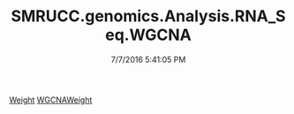 ﻿---
title: SMRUCC.genomics.Analysis.RNA_Seq.WGCNA
date: 7/7/2016 5:41:05 PM
---

[Weight](T-SMRUCC.genomics.Analysis.RNA_Seq.WGCNA.Weight.html)
[WGCNAWeight](T-SMRUCC.genomics.Analysis.RNA_Seq.WGCNA.WGCNAWeight.html)
